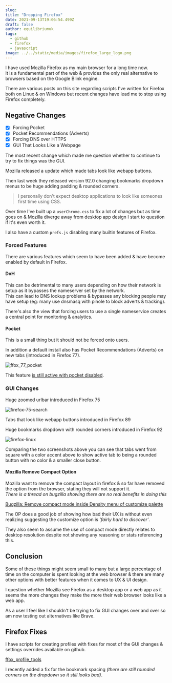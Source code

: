 ```yaml
---
slug:
title: "Dropping Firefox"
date: 2021-09-13T19:06:54.499Z
draft: false
author: equilibriumuk
tags:
  - github
  - firefox
  - javascript
image: ../../static/media/images/firefox_large_logo.png
---
```


I have used Mozilla Firefox as my main browser for a long time now.<br />
It is a fundamental part of the web & provides the only real alternative to browsers based on the Google Blink engine.

There are various posts on this site regarding scripts I've written for Firefox both on Linux & on Windows but recent changes have lead me to stop using Firefox completely.

## Negative Changes

- [x] Forcing Pocket
- [x] Pocket Recommendations (Adverts)
- [x] Forcing DNS over HTTPS
- [x] GUI That Looks Like a Webpage

The most recent change which made me question whether to continue to try to fix things was the GUI.

Mozilla released a update which made tabs look like webapp buttons.

Then last week they released version 92.0 changing bookmarks dropdown menus to be huge adding padding & rounded corners.

> I personally don't expect desktop applications to look like someones first time using CSS.

Over time I've built up a `userChrome.css` to fix a lot of changes but as time goes on & Mozilla diverge away from desktop app design I start to question if it's even worth it.

I also have a  custom `prefs.js` disabling many builtin features of Firefox.

### Forced Features

There are various features which seem to have been added & have become enabled by default in Firefox.

#### DoH

This can be detrimental to many users depending on how their network is setup as it bypasses the nameserver set by the network.<br />
This can lead to DNS lookup problems & bypasses any blocking people may have setup (eg: many use dnsmasq with pihole to block adverts & tracking).

There's also the view that forcing users to use a single nameservice creates a central point for monitoring & analytics.

#### Pocket

This is a small thing but it should not be forced onto users.

In addition a default install also has Pocket Recommendations (Adverts) on new tabs (introduced in Firefox 77).

<p class="text-center"><img src="/media/images/2021/ffox_77_pocket.png" alt="ffox_77_pocket"></p>

This feature <a href="https://twitter.com/equilibriumuk/status/1310892618679816192/photo/1" aria-label="equilibriumuk on twitter" target="_blank" rel="noopener noreferrer">is still active with pocket disabled</a>.

### GUI Changes

Huge zoomed urlbar introduced in Firefox 75

<p class="text-center"><img src="/media/images/2021/ffox_75_search.png" alt="firefox-75-search"></p>

Tabs that look like webapp buttons introduced in Firefox 89

Huge bookmarks dropdown with rounded corners introduced in Firefox 92

<p class="text-center"><img src="/media/images/2021/ffox_newtab.png" alt="firefox-linux"></p>

Comparing the two screenshots above you can see that tabs went from square with a color accent above to show active tab to being a rounded button with no color & a smaller close button.

#### Mozilla Remove Compact Option

Mozilla want to remove the compact layout in firefox & so far have removed the option from the browser, stating they will not support it.<br />
*There is a thread on bugzilla showing there are no real benefits in doing this*

<i class="fa fa-link"></i> <a href="https://bugzilla.mozilla.org/show_bug.cgi?id=1693028" target="_blank" rel="noopener noreferrer">Bugzilla: Remove compact mode inside Density menu of customize palette</a>

The OP does a good job of showing how bad their UX is without even realizing suggesting the customize option is *'fairly hard to discover'*.

They also seem to assume the use of compact mode directly relates to desktop resolution despite not showing any reasoning or stats referencing this.

## Conclusion

Some of these things might seem small to many but a large percentage of time on the computer is spent looking at the web browser & there are many other options with better features when it comes to UX & UI design.

I question whether Mozilla see Firefox as a desktop app or a web app as it seems the more changes they make the more their web browser looks like a web app.

As a user I feel like I shouldn't be trying to fix GUI changes over and over so am now testing out alternatives like Brave.

## Firefox Fixes

I have scripts for creating profiles with fixes for most of the GUI changes & settings overrides available on github.

<a class="github" href="https://github.com/equk/ffox_profile_tools" aria-label="View on GitHub" target="_blank" rel="noopener noreferrer"><i class="fa fa-github"></i> ffox_profile_tools</a>

I recently added a fix for the bookmark spacing *(there are still rounded corners on the dropdown so it still looks bad)*.